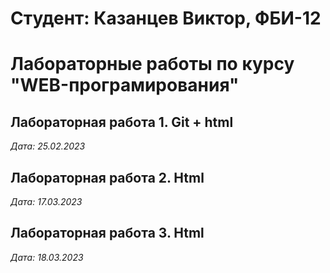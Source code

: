 # Студент: Казанцев Виктор, ФБИ-12

# Лабораторные работы по курсу "WEB-програмирования"

## Лабораторная работа 1. Git + html

*Дата: 25.02.2023*

## Лабораторная работа 2. Html

*Дата: 17.03.2023*

## Лабораторная работа 3. Html

*Дата: 18.03.2023*


